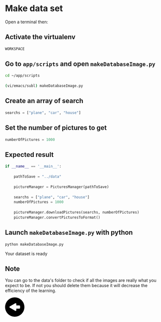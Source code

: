 # Make data set

Open a terminal then:

## Activate the virtualenv

```bash
WORKSPACE
```

## Go to `app/scripts` and open `makeDatabaseImage.py`

```bash
cd ~/app/scripts

(vi/emacs/subl) makeDatabaseImage.py
```

## Create an array of search

```python
searchs = ["plane", "car", "house"]
```

## Set the number of pictures to get

```python
numberOfPictures = 1000
```

## Expected result

```python
if __name__ == '__main__':

	pathToSave = "../data"

	pictureManager = PicturesManager(pathToSave)

	searchs = ["plane", "car", "house"]
	numberOfPictures = 1000

	pictureManager.downloadPictures(searchs, numberOfPictures)		
	pictureManager.convertPicturesToFormat()
```

## Launch `makeDatabaseImage.py` with python

```bash
python makeDatabaseImage.py
```

Your dataset is ready

## Note

You can go to the data's folder to check if all the images are really what you 
expect to be. If not you should delete them because it will decrease the 
efficiency of the learning.

[![alt text](https://github.com/zirkis/LILO/blob/kevin/docs/images/left-arrow.png)](https://github.com/zirkis/LILO/blob/kevin/README.MD)

